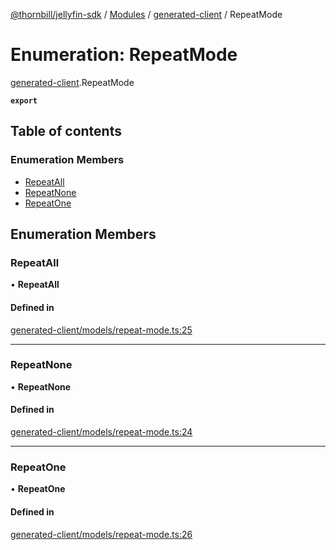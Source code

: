 [@thornbill/jellyfin-sdk](../README.md) / [Modules](../modules.md) / [generated-client](../modules/generated_client.md) / RepeatMode

# Enumeration: RepeatMode

[generated-client](../modules/generated_client.md).RepeatMode

**`export`**

## Table of contents

### Enumeration Members

- [RepeatAll](generated_client.RepeatMode.md#repeatall)
- [RepeatNone](generated_client.RepeatMode.md#repeatnone)
- [RepeatOne](generated_client.RepeatMode.md#repeatone)

## Enumeration Members

### RepeatAll

• **RepeatAll**

#### Defined in

[generated-client/models/repeat-mode.ts:25](https://github.com/thornbill/jellyfin-sdk-typescript/blob/03092f3/src/generated-client/models/repeat-mode.ts#L25)

___

### RepeatNone

• **RepeatNone**

#### Defined in

[generated-client/models/repeat-mode.ts:24](https://github.com/thornbill/jellyfin-sdk-typescript/blob/03092f3/src/generated-client/models/repeat-mode.ts#L24)

___

### RepeatOne

• **RepeatOne**

#### Defined in

[generated-client/models/repeat-mode.ts:26](https://github.com/thornbill/jellyfin-sdk-typescript/blob/03092f3/src/generated-client/models/repeat-mode.ts#L26)
